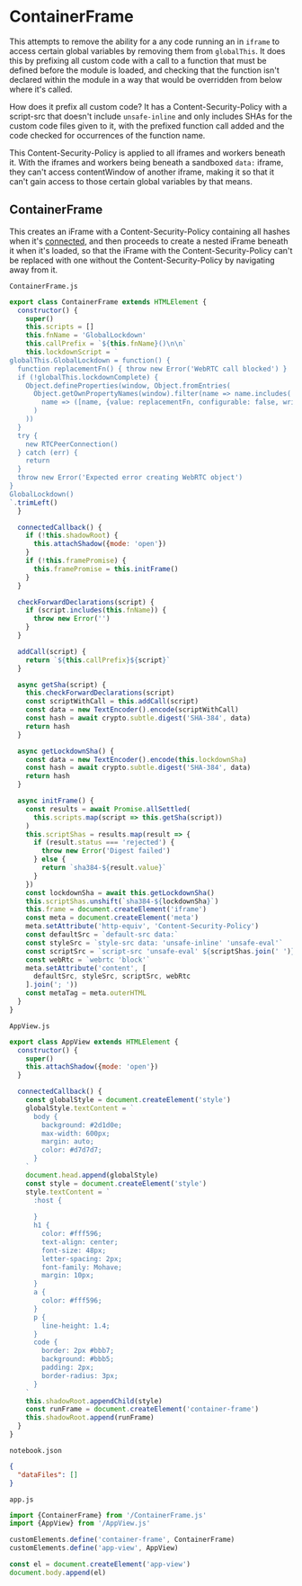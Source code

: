 # ContainerFrame

This attempts to remove the ability for a any code running an in `iframe` to access certain global variables by removing them from `globalThis`. It does this by prefixing all custom code with a call to a function that must be defined before the module is loaded, and checking that the function isn't declared within the module in a way that would be overridden from below where it's called.

How does it prefix all custom code? It has a Content-Security-Policy with a script-src that doesn't include `unsafe-inline` and only includes SHAs for the custom code files given to it, with the prefixed function call added and the code checked for occurrences of the function name.

This Content-Security-Policy is applied to all iframes and workers beneath it. With the iframes and workers being beneath a sandboxed `data:` iframe, they can't access contentWindow of another iframe, making it so that it can't gain access to those certain global variables by that means.

## ContainerFrame

This creates an iFrame with a Content-Security-Policy containing all hashes when it's [connected](https://developer.mozilla.org/en-US/docs/Web/API/Web_components/Using_custom_elements#custom_element_lifecycle_callbacks), and then proceeds to create a nested iFrame beneath it when it's loaded, so that the iFrame with the Content-Security-Policy can't be replaced with one without the Content-Security-Policy by navigating away from it.

`ContainerFrame.js`

```js
export class ContainerFrame extends HTMLElement {
  constructor() {
    super()
    this.scripts = []
    this.fnName = 'GlobalLockdown'
    this.callPrefix = `${this.fnName}()\n\n`
    this.lockdownScript = `
globalThis.GlobalLockdown = function() {
  function replacementFn() { throw new Error('WebRTC call blocked') }
  if (!globalThis.lockdownComplete) {
    Object.defineProperties(window, Object.fromEntries(
      Object.getOwnPropertyNames(window).filter(name => name.includes('RTC')).map(
        name => ([name, {value: replacementFn, configurable: false, writable: false}])
      )
    ))
  }
  try {
    new RTCPeerConnection()
  } catch (err) {
    return
  }
  throw new Error('Expected error creating WebRTC object')
}
GlobalLockdown()
`.trimLeft()
  }

  connectedCallback() {
    if (!this.shadowRoot) {
      this.attachShadow({mode: 'open'})
    }
    if (!this.framePromise) {
      this.framePromise = this.initFrame()
    }
  }

  checkForwardDeclarations(script) {
    if (script.includes(this.fnName)) {
      throw new Error('')
    }
  }

  addCall(script) {
    return `${this.callPrefix}${script}`
  }

  async getSha(script) {
    this.checkForwardDeclarations(script)
    const scriptWithCall = this.addCall(script)
    const data = new TextEncoder().encode(scriptWithCall)
    const hash = await crypto.subtle.digest('SHA-384', data)
    return hash
  }

  async getLockdownSha() {
    const data = new TextEncoder().encode(this.lockdownSha)
    const hash = await crypto.subtle.digest('SHA-384', data)
    return hash
  }

  async initFrame() {
    const results = await Promise.allSettled(
      this.scripts.map(script => this.getSha(script))
    )
    this.scriptShas = results.map(result => {
      if (result.status === 'rejected') {
        throw new Error('Digest failed')
      } else {
        return `sha384-${result.value}`
      }
    })
    const lockdownSha = await this.getLockdownSha()
    this.scriptShas.unshift(`sha384-${lockdownSha}`)
    this.frame = document.createElement('iframe')
    const meta = document.createElement('meta')
    meta.setAttribute('http-equiv', 'Content-Security-Policy')
    const defaultSrc = `default-src data:`
    const styleSrc = `style-src data: 'unsafe-inline' 'unsafe-eval'`
    const scriptSrc = `script-src 'unsafe-eval' ${scriptShas.join(' ')}`
    const webRtc = `webrtc 'block'`
    meta.setAttribute('content', [
      defaultSrc, styleSrc, scriptSrc, webRtc
    ].join('; '))
    const metaTag = meta.outerHTML
  }
}
```

`AppView.js`

```js
export class AppView extends HTMLElement {
  constructor() {
    super()
    this.attachShadow({mode: 'open'})
  }

  connectedCallback() {
    const globalStyle = document.createElement('style')
    globalStyle.textContent = `
      body {
        background: #2d1d0e;
        max-width: 600px;
        margin: auto;
        color: #d7d7d7;
      }
    `
    document.head.append(globalStyle)
    const style = document.createElement('style')
    style.textContent = `
      :host {
        
      }
      h1 {
        color: #fff596;
        text-align: center;
        font-size: 48px;
        letter-spacing: 2px;
        font-family: Mohave;
        margin: 10px;
      }
      a {
        color: #fff596;
      }
      p {
        line-height: 1.4;
      }
      code {
        border: 2px #bbb7;
        background: #bbb5;
        padding: 2px;
        border-radius: 3px;
      }
    `
    this.shadowRoot.appendChild(style)
    const runFrame = document.createElement('container-frame')
    this.shadowRoot.append(runFrame)
  }
}
```

`notebook.json`

```json
{
  "dataFiles": []
}
```

`app.js`

```js
import {ContainerFrame} from '/ContainerFrame.js'
import {AppView} from '/AppView.js'

customElements.define('container-frame', ContainerFrame)
customElements.define('app-view', AppView)

const el = document.createElement('app-view')
document.body.append(el)
```
